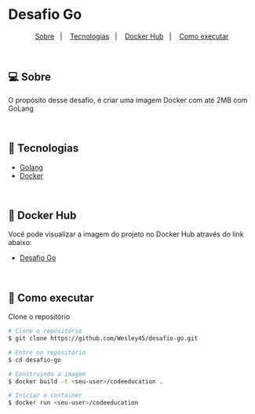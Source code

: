 # Desafio Go

<p align="center">
    <a href="#-sobre">Sobre</a>&nbsp;&nbsp;&nbsp;|&nbsp;&nbsp;&nbsp;
    <a href="#-tecnologias">Tecnologias</a>&nbsp;&nbsp;&nbsp;|&nbsp;&nbsp;&nbsp;
    <a href="#-docker-hub">Docker Hub</a>&nbsp;&nbsp;&nbsp;|&nbsp;&nbsp;&nbsp;
    <a href="#-como-executar">Como executar</a>
</p>

<br/>

## 💻 Sobre

O propósito desse desafio, é criar uma imagem Docker com até 2MB com GoLang

<br/>

## 🧪 Tecnologias

- [Golang](https://go.dev)
- [Docker](https://www.docker.com)

<br/>

## 🧪 Docker Hub

Você pode visualizar a imagem do projeto no Docker Hub através do link abaixo:

- [Desafio Go](https://hub.docker.com/r/wesleysantos45/codeeducation)

<br/>

## 🚀 Como executar

Clone o repositório

```bash
# Clone o repositório
$ git clone https://github.com/Wesley45/desafio-go.git

# Entre no repositório
$ cd desafio-go

# Construindo a imagem
$ docker build -t <seu-user>/codeeducation .

# Iniciar o container
$ docker run <seu-user>/codeeducation
```
